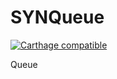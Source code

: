 # SYNQueue

[![Carthage compatible](https://img.shields.io/badge/Carthage-compatible-4BC51D.svg?style=flat)](https://github.com/Carthage/Carthage)

Queue
